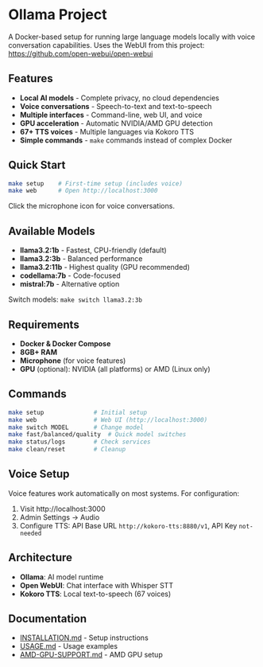 # Ollama Project

A Docker-based setup for running large language models locally with voice conversation capabilities.
Uses the WebUI from this project: https://github.com/open-webui/open-webui

## Features

- **Local AI models** - Complete privacy, no cloud dependencies
- **Voice conversations** - Speech-to-text and text-to-speech
- **Multiple interfaces** - Command-line, web UI, and voice
- **GPU acceleration** - Automatic NVIDIA/AMD GPU detection
- **67+ TTS voices** - Multiple languages via Kokoro TTS
- **Simple commands** - `make` commands instead of complex Docker

## Quick Start

```bash
make setup    # First-time setup (includes voice)
make web      # Open http://localhost:3000
```

Click the microphone icon for voice conversations.

## Available Models

- **llama3.2:1b** - Fastest, CPU-friendly (default)
- **llama3.2:3b** - Balanced performance
- **llama3.2:11b** - Highest quality (GPU recommended)
- **codellama:7b** - Code-focused
- **mistral:7b** - Alternative option

Switch models: `make switch llama3.2:3b`

## Requirements

- **Docker & Docker Compose**
- **8GB+ RAM**
- **Microphone** (for voice features)
- **GPU** (optional): NVIDIA (all platforms) or AMD (Linux only)

## Commands

```bash
make setup              # Initial setup
make web                # Web UI (http://localhost:3000)
make switch MODEL       # Change model
make fast/balanced/quality  # Quick model switches
make status/logs        # Check services
make clean/reset        # Cleanup
```

## Voice Setup

Voice features work automatically on most systems. For configuration:

1. Visit http://localhost:3000
2. Admin Settings → Audio
3. Configure TTS: API Base URL `http://kokoro-tts:8880/v1`, API Key `not-needed`

## Architecture

- **Ollama**: AI model runtime
- **Open WebUI**: Chat interface with Whisper STT
- **Kokoro TTS**: Local text-to-speech (67 voices)

## Documentation

- [INSTALLATION.md](./docs/INSTALLATION.md) - Setup instructions
- [USAGE.md](./docs/USAGE.md) - Usage examples
- [AMD-GPU-SUPPORT.md](./docs/AMD-GPU-SUPPORT.md) - AMD GPU setup
